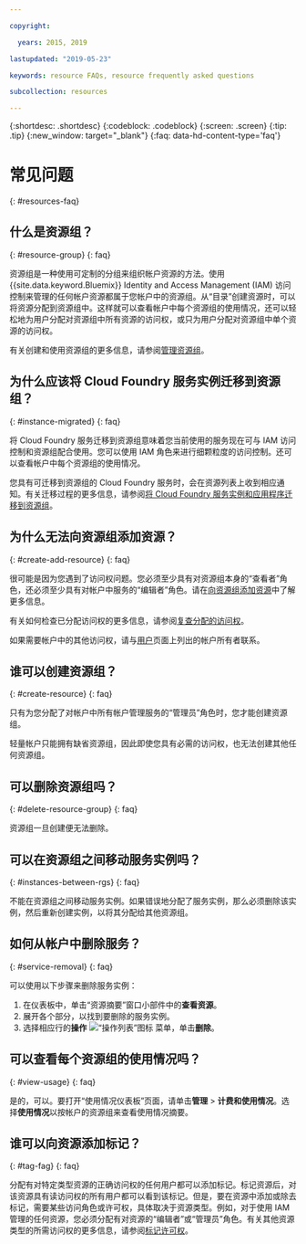 ```yaml
---

copyright:

  years: 2015, 2019

lastupdated: "2019-05-23"

keywords: resource FAQs, resource frequently asked questions

subcollection: resources

---
```



{:shortdesc: .shortdesc}
{:codeblock: .codeblock}
{:screen: .screen}
{:tip: .tip}
{:new_window: target="_blank"}
{:faq: data-hd-content-type='faq'}


# 常见问题
{: #resources-faq}

## 什么是资源组？
{: #resource-group}
{: faq}

资源组是一种使用可定制的分组来组织帐户资源的方法。使用 {{site.data.keyword.Bluemix}} Identity and Access Management (IAM) 访问控制来管理的任何帐户资源都属于您帐户中的资源组。从“目录”创建资源时，可以将资源分配到资源组中。这样就可以查看帐户中每个资源组的使用情况，还可以轻松地为用户分配对资源组中所有资源的访问权，或只为用户分配对资源组中单个资源的访问权。

有关创建和使用资源组的更多信息，请参阅[管理资源组](/docs/resources?topic=resources-rgs)。  

## 为什么应该将 Cloud Foundry 服务实例迁移到资源组？
{: #instance-migrated}
{: faq}

将 Cloud Foundry 服务迁移到资源组意味着您当前使用的服务现在可与 IAM 访问控制和资源组配合使用。您可以使用 IAM 角色来进行细颗粒度的访问控制。还可以查看帐户中每个资源组的使用情况。 

您具有可迁移到资源组的 Cloud Foundry 服务时，会在资源列表上收到相应通知。有关迁移过程的更多信息，请参阅[将 Cloud Foundry 服务实例和应用程序迁移到资源组](/docs/resources?topic=resources-migrate)。

## 为什么无法向资源组添加资源？
{: #create-add-resource}
{: faq}

很可能是因为您遇到了访问权问题。您必须至少具有对资源组本身的“查看者”角色，还必须至少具有对帐户中服务的“编辑者”角色。请在[向资源组添加资源](/docs/resources?topic=resources-rgs#add_to_rgs)中了解更多信息。

有关如何检查已分配访问权的更多信息，请参阅[复查分配的访问权](/docs/iam?topic=iam-iammanidaccser#review_your_access)。

如果需要帐户中的其他访问权，请与[用户](https://{DomainName}/iam#/users)页面上列出的帐户所有者联系。 

## 谁可以创建资源组？
{: #create-resource}
{: faq}

只有为您分配了对帐户中所有帐户管理服务的“管理员”角色时，您才能创建资源组。

轻量帐户只能拥有缺省资源组，因此即使您具有必需的访问权，也无法创建其他任何资源组。

## 可以删除资源组吗？
{: #delete-resource-group}
{: faq}

资源组一旦创建便无法删除。

## 可以在资源组之间移动服务实例吗？
{: #instances-between-rgs}
{: faq}

不能在资源组之间移动服务实例。如果错误地分配了服务实例，那么必须删除该实例，然后重新创建实例，以将其分配给其他资源组。  

## 如何从帐户中删除服务？
{: #service-removal}
{: faq}

可以使用以下步骤来删除服务实例：

1. 在仪表板中，单击“资源摘要”窗口小部件中的**查看资源**。
2. 展开各个部分，以找到要删除的服务实例。
3. 选择相应行的**操作** ![“操作列表”图标](../icons/action-menu-icon.svg) 菜单，单击**删除**。

## 可以查看每个资源组的使用情况吗？
{: #view-usage}
{: faq}

是的，可以。要打开“使用情况仪表板”页面，请单击**管理** &gt; **计费和使用情况**。选择**使用情况**以按帐户的资源组来查看使用情况摘要。 

## 谁可以向资源添加标记？
{: #tag-fag}
{: faq}

分配有对特定类型资源的正确访问权的任何用户都可以添加标记。标记资源后，对该资源具有读访问权的所有用户都可以看到该标记。但是，要在资源中添加或除去标记，需要某些访问角色或许可权，具体取决于资源类型。例如，对于使用 IAM 管理的任何资源，您必须分配有对资源的“编辑者”或“管理员”角色。有关其他资源类型的所需访问权的更多信息，请参阅[标记许可权](/docs/resources?topic=resources-access#tagging-permissions)。
